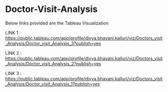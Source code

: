 # Doctor-Visit-Analysis
Below links provided are the Tableau Visualization 

LINK 1 : 
https://public.tableau.com/app/profile/divya.bhavani.kalluri/viz/Doctors_visit_Analysis/Doctor_visit_Analysis_3?publish=yes

LINK 2 :
https://public.tableau.com/app/profile/divya.bhavani.kalluri/viz/Doctors_visit_Analysis/Doctor_visit_Analysis_2?publish=yes 

LINK 3 :
https://public.tableau.com/app/profile/divya.bhavani.kalluri/viz/Doctors_visit_Analysis/Doctor_visit_Analysis_1?publish=yes  
